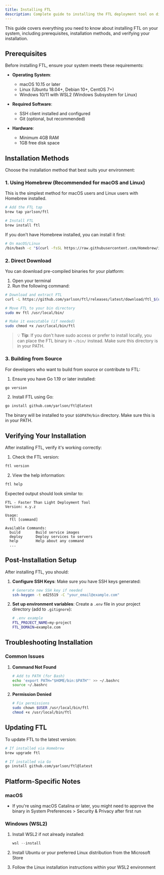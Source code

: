 ```yaml
---
title: Installing FTL
description: Complete guide to installing the FTL deployment tool on different platforms and environments
---
```


This guide covers everything you need to know about installing FTL on your system, including prerequisites, installation methods, and verifying your installation.

## Prerequisites

Before installing FTL, ensure your system meets these requirements:

- **Operating System**:

  - macOS 10.15 or later
  - Linux (Ubuntu 18.04+, Debian 10+, CentOS 7+)
  - Windows 10/11 with WSL2 (Windows Subsystem for Linux)

- **Required Software**:

  - SSH client installed and configured
  - Git (optional, but recommended)

- **Hardware**:
  - Minimum 4GB RAM
  - 1GB free disk space

## Installation Methods

Choose the installation method that best suits your environment:

### 1. Using Homebrew (Recommended for macOS and Linux)

This is the simplest method for macOS users and Linux users with Homebrew installed.

```bash
# Add the FTL tap
brew tap yarlson/ftl

# Install FTL
brew install ftl
```

If you don't have Homebrew installed, you can install it first:

```bash
# On macOS/Linux
/bin/bash -c "$(curl -fsSL https://raw.githubusercontent.com/Homebrew/install/HEAD/install.sh)"
```

### 2. Direct Download

You can download pre-compiled binaries for your platform:

1. Open your terminal
2. Run the following command:

```bash
# Download and extract FTL
curl -L https://github.com/yarlson/ftl/releases/latest/download/ftl_$(uname -s)_$(uname -m).tar.gz | tar xz

# Move FTL to your bin directory
sudo mv ftl /usr/local/bin/

# Make it executable (if needed)
sudo chmod +x /usr/local/bin/ftl
```

> 💡 **Tip**: If you don't have sudo access or prefer to install locally, you can place the FTL binary in `~/bin/` instead. Make sure this directory is in your PATH.

### 3. Building from Source

For developers who want to build from source or contribute to FTL:

1. Ensure you have Go 1.19 or later installed:

```bash
go version
```

2. Install FTL using Go:

```bash
go install github.com/yarlson/ftl@latest
```

The binary will be installed to your `$GOPATH/bin` directory. Make sure this is in your PATH.

## Verifying Your Installation

After installing FTL, verify it's working correctly:

1. Check the FTL version:

```bash
ftl version
```

2. View the help information:

```bash
ftl help
```

Expected output should look similar to:

```
FTL - Faster Than Light Deployment Tool
Version: x.y.z

Usage:
  ftl [command]

Available Commands:
  build       Build service images
  deploy      Deploy services to servers
  help        Help about any command
  ...
```

## Post-Installation Setup

After installing FTL, you should:

1. **Configure SSH Keys**:
   Make sure you have SSH keys generated:

   ```bash
   # Generate new SSH key if needed
   ssh-keygen -t ed25519 -C "your_email@example.com"
   ```

2. **Set up environment variables**:
   Create a `.env` file in your project directory (add to `.gitignore`):
   ```bash
   # .env example
   FTL_PROJECT_NAME=my-project
   FTL_DOMAIN=example.com
   ```

## Troubleshooting Installation

### Common Issues

1. **Command Not Found**

   ```bash
   # Add to PATH (for Bash)
   echo 'export PATH="$HOME/bin:$PATH"' >> ~/.bashrc
   source ~/.bashrc
   ```

2. **Permission Denied**
   ```bash
   # Fix permissions
   sudo chown $USER /usr/local/bin/ftl
   chmod +x /usr/local/bin/ftl
   ```

## Updating FTL

To update FTL to the latest version:

```bash
# If installed via Homebrew
brew upgrade ftl

# If installed via Go
go install github.com/yarlson/ftl@latest

```

## Platform-Specific Notes

### macOS

- If you're using macOS Catalina or later, you might need to approve the binary in System Preferences > Security & Privacy after first run

### Windows (WSL2)

1. Install WSL2 if not already installed:

   ```powershell
   wsl --install
   ```

2. Install Ubuntu or your preferred Linux distribution from the Microsoft Store

3. Follow the Linux installation instructions within your WSL2 environment
